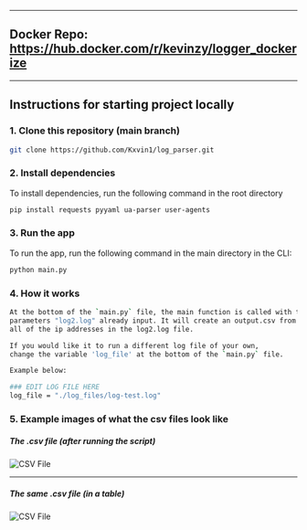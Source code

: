 ----
## Docker Repo: https://hub.docker.com/r/kevinzy/logger_dockerize
----

## Instructions for starting project locally

### 1. Clone this repository (main branch)

```bash
git clone https://github.com/Kxvin1/log_parser.git
```

### 2. Install dependencies

To install dependencies, run the following command in the root directory
```bash
pip install requests pyyaml ua-parser user-agents
```

### 3. Run the app

To run the app, run the following command in the main directory in the CLI:

```bash
python main.py
```

### 4. How it works

```bash
At the bottom of the `main.py` file, the main function is called with the
parameters "log2.log" already input. It will create an output.csv from
all of the ip addresses in the log2.log file.
```

```bash
If you would like it to run a different log file of your own,
change the variable 'log_file' at the bottom of the `main.py` file.

Example below:

### EDIT LOG FILE HERE
log_file = "./log_files/log-test.log"
```

### 5. Example images of what the csv files look like

##### The .csv file (after running the script)

![CSV File](https://i.imgur.com/T3GtKDj.png)

----

##### The same .csv file (in a table)
![CSV File](https://i.imgur.com/saeuPNz.png)
